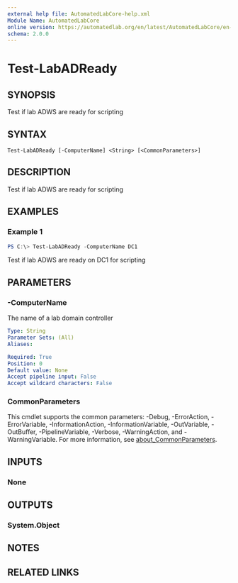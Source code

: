 ```yaml
---
external help file: AutomatedLabCore-help.xml
Module Name: AutomatedLabCore
online version: https://automatedlab.org/en/latest/AutomatedLabCore/en-us/Test-LabADReady
schema: 2.0.0
---
```


# Test-LabADReady

## SYNOPSIS
Test if lab ADWS are ready for scripting

## SYNTAX

```
Test-LabADReady [-ComputerName] <String> [<CommonParameters>]
```

## DESCRIPTION
Test if lab ADWS are ready for scripting

## EXAMPLES

### Example 1
```powershell
PS C:\> Test-LabADReady -ComputerName DC1
```

Test if lab ADWS are ready on DC1 for scripting

## PARAMETERS

### -ComputerName
The name of a lab domain controller

```yaml
Type: String
Parameter Sets: (All)
Aliases:

Required: True
Position: 0
Default value: None
Accept pipeline input: False
Accept wildcard characters: False
```

### CommonParameters
This cmdlet supports the common parameters: -Debug, -ErrorAction, -ErrorVariable, -InformationAction, -InformationVariable, -OutVariable, -OutBuffer, -PipelineVariable, -Verbose, -WarningAction, and -WarningVariable. For more information, see [about_CommonParameters](http://go.microsoft.com/fwlink/?LinkID=113216).

## INPUTS

### None
## OUTPUTS

### System.Object
## NOTES

## RELATED LINKS

